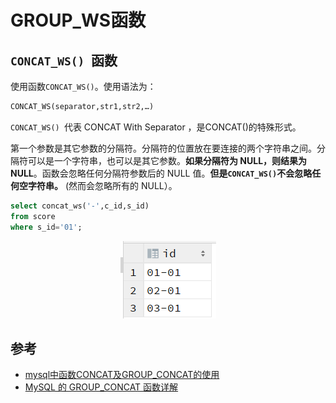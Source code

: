 # GROUP_WS函数

## `CONCAT_WS() `函数

使用函数`CONCAT_WS()`。使用语法为：

```sql
CONCAT_WS(separator,str1,str2,…)
```



`CONCAT_WS() `代表 CONCAT With Separator ，是CONCAT()的特殊形式。

第一个参数是其它参数的分隔符。分隔符的位置放在要连接的两个字符串之间。分隔符可以是一个字符串，也可以是其它参数。**如果分隔符为 NULL，则结果为 NULL**。函数会忽略任何分隔符参数后的 NULL 值。**但是`CONCAT_WS()`不会忽略任何空字符串。** (然而会忽略所有的 NULL）。

```sql
select concat_ws('-',c_id,s_id)
from score
where s_id='01';
```

<center><img src="https://raw.githubusercontent.com/HG1227/image/master/img_tuchuang/20200603222312.png"/></center>


## 参考

- <a href="https://segmentfault.com/a/1190000004844113" target="_blank">mysql中函数CONCAT及GROUP_CONCAT的使用</a>
- <a href="https://www.jianshu.com/p/447eb01eebb2" target="_blank">MySQL 的 GROUP_CONCAT 函数详解</a>